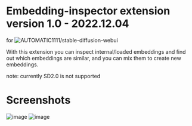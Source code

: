 # Embedding-inspector extension version 1.0 - 2022.12.04
for ![AUTOMATIC1111/stable-diffusion-webui](https://github.com/AUTOMATIC1111/stable-diffusion-webui/wiki/Extensions)

With this extension you can inspect internal/loaded embeddings and find out which embeddings are similar, and you can mix them to create new embeddings.

note: currently SD2.0 is not supported

# Screenshots

![image](https://github.com/tkalayci71/embedding-inspector/blob/main/embedding_inspector/ss1.jpg)
![image](https://github.com/tkalayci71/embedding-inspector/blob/main/embedding_inspector/ss2.jpg)
